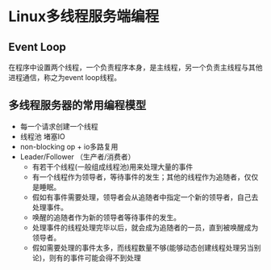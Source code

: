 # Linux多线程服务端编程

## Event Loop

在程序中设置两个线程，一个负责程序本身，是主线程，另一个负责主线程与其他进程通信，称之为event loop线程。

## 多线程服务器的常用编程模型

- 每一个请求创建一个线程
- 线程池 堵塞IO
- non-blocking op + io多路复用
- Leader/Follower （生产者/消费者）
  - 有若干个线程(一般组成线程池)用来处理大量的事件
  - 有一个线程作为领导者，等待事件的发生；其他的线程作为追随者，仅仅是睡眠。
  - 假如有事件需要处理，领导者会从追随者中指定一个新的领导者，自己去处理事件。
  - 唤醒的追随者作为新的领导者等待事件的发生。
  - 处理事件的线程处理完毕以后，就会成为追随者的一员，直到被唤醒成为领导者。
  - 假如需要处理的事件太多，而线程数量不够(能够动态创建线程处理另当别论)，则有的事件可能会得不到处理

